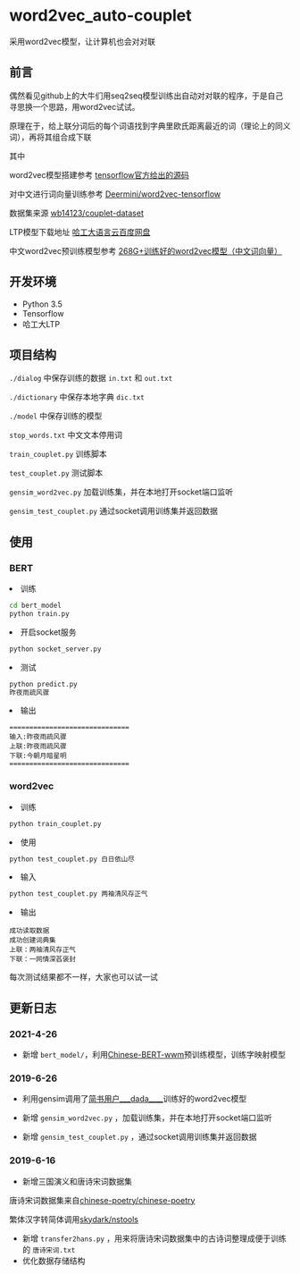 # word2vec_auto-couplet
采用word2vec模型，让计算机也会对对联

## 前言

偶然看见github上的大牛们用seq2seq模型训练出自动对对联的程序，于是自己寻思换一个思路，用word2vec试试。

原理在于，给上联分词后的每个词语找到字典里欧氏距离最近的词（理论上的同义词），再将其组合成下联

其中

word2vec模型搭建参考 [tensorflow官方给出的源码](https://github.com/tensorflow/tensorflow/blob/r0.12/tensorflow/examples/tutorials/word2vec/word2vec_basic.py)

对中文进行词向量训练参考 [Deermini/word2vec-tensorflow](https://github.com/Deermini/word2vec-tensorflow)

数据集来源 [wb14123/couplet-dataset](https://github.com/wb14123/couplet-dataset)

LTP模型下载地址 [哈工大语言云百度网盘](https://pan.baidu.com/share/link?shareid=1988562907&uk=2738088569#list/path=%2F)

中文word2vec预训练模型参考 [268G+训练好的word2vec模型（中文词向量）](https://www.jianshu.com/p/ae5b45e96dbf)

## 开发环境
 - Python 3.5
 - Tensorflow
 - 哈工大LTP

## 项目结构
`./dialog` 中保存训练的数据 `in.txt` 和 `out.txt` 

`./dictionary` 中保存本地字典 `dic.txt`

`./model` 中保存训练的模型

`stop_words.txt` 中文文本停用词

`train_couplet.py` 训练脚本

`test_couplet.py` 测试脚本

`gensim_word2vec.py`  加载训练集，并在本地打开socket端口监听

`gensim_test_couplet.py`  通过socket调用训练集并返回数据

## 使用

### BERT

<li>训练

```bash
cd bert_model
python train.py
```

<li>开启socket服务

```bash
python socket_server.py
```

<li>测试

```bash
python predict.py
昨夜雨疏风骤
```

<li>输出

```
==============================
输入:昨夜雨疏风骤
上联:昨夜雨疏风骤
下联:今朝月暗星明
==============================
```

### word2vec

<li>训练

```bash
python train_couplet.py
```

<li>使用

```bash
python test_couplet.py 白日依山尽
```

<li>输入

```bash
python test_couplet.py 两袖清风存正气
```

<li>输出

```
成功读取数据
成功创建词典集
上联：两袖清风存正气
下联：一网情深萏褒封
```

每次测试结果都不一样，大家也可以试一试

## 更新日志

### 2021-4-26
- 新增 `bert_model/`，利用[Chinese-BERT-wwm](https://github.com/ymcui/Chinese-BERT-wwm)预训练模型，训练字映射模型

### 2019-6-26
- 利用gensim调用了[简书用户___dada____](https://www.jianshu.com/p/ae5b45e96dbf)训练好的word2vec模型

- 新增 `gensim_word2vec.py` ，加载训练集，并在本地打开socket端口监听

- 新增 `gensim_test_couplet.py` ，通过socket调用训练集并返回数据

### 2019-6-16
- 新增三国演义和唐诗宋词数据集

唐诗宋词数据集来自[chinese-poetry/chinese-poetry](https://github.com/chinese-poetry/chinese-poetry)

繁体汉字转简体调用[skydark/nstools](https://github.com/skydark/nstools/tree/master/zhtools)

- 新增 `transfer2hans.py` ，用来将唐诗宋词数据集中的古诗词整理成便于训练的 `唐诗宋词.txt`
- 优化数据存储结构